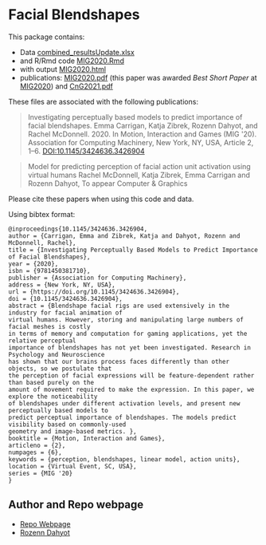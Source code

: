 # Facial Blendshapes 

This package contains:
- Data [combined_resultsUpdate.xlsx](combined_resultsUpdate.xlsx)
- and R/Rmd code [MIG2020.Rmd](MIG2020.Rmd) 
- with output [MIG2020.html](MIG2020.html)
- publications:  [MIG2020.pdf](MIG2020.pdf)  (this paper was awarded *Best Short Paper*  at [MIG2020](https://computing.clemson.edu/vcl/mig2020/)) and [CnG2021.pdf](CnG2021.pdf)


These files are associated with the following publications:

> Investigating perceptually based models to predict importance of facial blendshapes. 
Emma Carrigan, Katja Zibrek, Rozenn Dahyot, and Rachel McDonnell. 2020. 
In Motion, Interaction and Games (MIG '20). Association for Computing Machinery, 
New York, NY, USA, Article 2, 1–6. [DOI:10.1145/3424636.3426904](https://doi.org/10.1145/3424636.3426904)

> Model for predicting perception of facial action unit activation using virtual humans
Rachel McDonnell, Katja Zibrek, Emma Carrigan and Rozenn Dahyot, To appear Computer &  Graphics


Please cite these papers when using this code and data. 

Using bibtex format:

```
@inproceedings{10.1145/3424636.3426904,
author = {Carrigan, Emma and Zibrek, Katja and Dahyot, Rozenn and McDonnell, Rachel},
title = {Investigating Perceptually Based Models to Predict Importance of Facial Blendshapes},
year = {2020},
isbn = {9781450381710},
publisher = {Association for Computing Machinery},
address = {New York, NY, USA},
url = {https://doi.org/10.1145/3424636.3426904},
doi = {10.1145/3424636.3426904},
abstract = {Blendshape facial rigs are used extensively in the industry for facial animation of 
virtual humans. However, storing and manipulating large numbers of facial meshes is costly
in terms of memory and computation for gaming applications, yet the relative perceptual 
importance of blendshapes has not yet been investigated. Research in Psychology and Neuroscience
has shown that our brains process faces differently than other objects, so we postulate that 
the perception of facial expressions will be feature-dependent rather than based purely on the 
amount of movement required to make the expression. In this paper, we explore the noticeability
of blendshapes under different activation levels, and present new perceptually based models to
predict perceptual importance of blendshapes. The models predict visibility based on commonly-used 
geometry and image-based metrics. },
booktitle = {Motion, Interaction and Games},
articleno = {2},
numpages = {6},
keywords = {perception, blendshapes, linear model, action units},
location = {Virtual Event, SC, USA},
series = {MIG '20}
}
```

## Author and Repo webpage 

- [Repo Webpage](https://roznn.github.io/facial-blendshapes/)
- [Rozenn Dahyot](https://roznn.github.io/)
